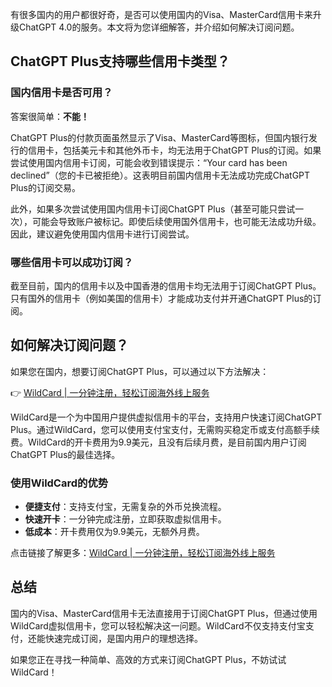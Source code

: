 有很多国内的用户都很好奇，是否可以使用国内的Visa、MasterCard信用卡来升级ChatGPT 4.0的服务。本文将为您详细解答，并介绍如何解决订阅问题。

## ChatGPT Plus支持哪些信用卡类型？

### 国内信用卡是否可用？

答案很简单：**不能！**

ChatGPT Plus的付款页面虽然显示了Visa、MasterCard等图标，但国内银行发行的信用卡，包括美元卡和其他外币卡，均无法用于ChatGPT Plus的订阅。如果尝试使用国内信用卡订阅，可能会收到错误提示：“Your card has been declined”（您的卡已被拒绝）。这表明目前国内信用卡无法成功完成ChatGPT Plus的订阅交易。

此外，如果多次尝试使用国内信用卡订阅ChatGPT Plus（甚至可能只尝试一次），可能会导致账户被标记。即使后续使用国外信用卡，也可能无法成功升级。因此，建议避免使用国内信用卡进行订阅尝试。

### 哪些信用卡可以成功订阅？

截至目前，国内的信用卡以及中国香港的信用卡均无法用于订阅ChatGPT Plus。只有国外的信用卡（例如美国的信用卡）才能成功支付并开通ChatGPT Plus的订阅。

## 如何解决订阅问题？

如果您在国内，想要订阅ChatGPT Plus，可以通过以下方法解决：

👉 [WildCard | 一分钟注册，轻松订阅海外线上服务](https://bit.ly/bewildcard)

WildCard是一个为中国用户提供虚拟信用卡的平台，支持用户快速订阅ChatGPT Plus。通过WildCard，您可以使用支付宝支付，无需购买稳定币或支付高额手续费。WildCard的开卡费用为9.9美元，且没有后续月费，是目前国内用户订阅ChatGPT Plus的最佳选择。

### 使用WildCard的优势

- **便捷支付**：支持支付宝，无需复杂的外币兑换流程。
- **快速开卡**：一分钟完成注册，立即获取虚拟信用卡。
- **低成本**：开卡费用仅为9.9美元，无额外月费。

点击链接了解更多：[WildCard | 一分钟注册，轻松订阅海外线上服务](https://bit.ly/bewildcard)

## 总结

国内的Visa、MasterCard信用卡无法直接用于订阅ChatGPT Plus，但通过使用WildCard虚拟信用卡，您可以轻松解决这一问题。WildCard不仅支持支付宝支付，还能快速完成订阅，是国内用户的理想选择。

如果您正在寻找一种简单、高效的方式来订阅ChatGPT Plus，不妨试试WildCard！